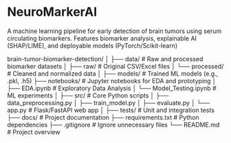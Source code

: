 # NeuroMarkerAI
A machine learning pipeline for early detection of brain tumors using serum circulating biomarkers. Features biomarker analysis, explainable AI (SHAP/LIME), and deployable models (PyTorch/Scikit-learn)



brain-tumor-biomarker-detection/
│
├── data/                    # Raw and processed biomarker datasets
│   ├── raw/                 # Original CSV/Excel files
│   └── processed/           # Cleaned and normalized data
│
├── models/                  # Trained ML models (e.g., .pkl, .h5)
├── notebooks/               # Jupyter notebooks for EDA and prototyping
│   ├── EDA.ipynb            # Exploratory Data Analysis
│   └── Model_Testing.ipynb  # ML experiments
│
├── src/                     # Core Python scripts
│   ├── data_preprocessing.py
│   ├── train_model.py
│   ├── evaluate.py
│   └── app.py               # Flask/FastAPI web app
│
├── tests/                   # Unit and integration tests
├── docs/                    # Project documentation
├── requirements.txt         # Python dependencies
├── .gitignore               # Ignore unnecessary files
└── README.md                # Project overview
